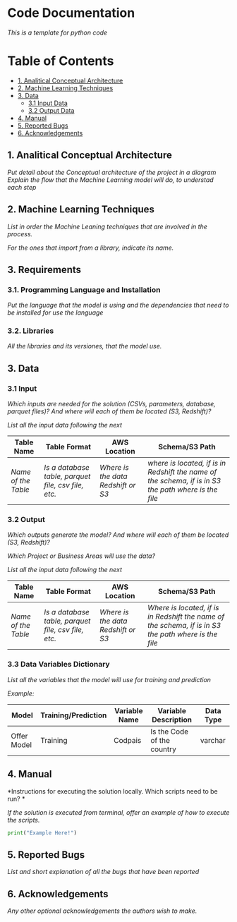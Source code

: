# Code Documentation

*This is a template for python code*

# Table of Contents

* [1. Analitical Conceptual Architecture](1-Analitical-Conceptual-Architecture)
* [2. Machine Learning Techniques]()
* [3. Data]()
  * [3.1 Input Data]()
  * [3.2 Output Data]()
* [4. Manual]()
* [5. Reported Bugs]()
* [6. Acknowledgements]()

## 1. Analitical Conceptual Architecture
*Put detail about the Conceptual architecture of the project in a diagram*
*Explain the flow that the Machine Learning model will do, to understad each step*

## 2. Machine Learning Techniques
*List in order the Machine Leaning techniques that are involved in the process.*

*For the ones that import from a library, indicate its name.*

## 3. Requirements

### 3.1. Programming Language and Installation

*Put the language that the model is using and the dependencies that need to be installed for use the language*

### 3.2. Libraries

*All the libraries and its versiones, that the model use.*

## 3. Data

### 3.1 Input
*Which inputs are needed for the solution (CSVs, parameters, database, parquet files)? And where will each of them be located (S3, Redshift)?*

*List all the input data following the next*


|Table Name|Table Format|AWS Location|Schema/S3 Path|
|---|---|---|---|
| *Name of the Table*   | *Is a database table, parquet file, csv file, etc.*  | *Where is the data Redshift or S3* | *where is located, if is in Redshift the name of the schema, if is in S3 the path where is the file*   |

### 3.2 Output
*Which outputs generate the model? And where will each of them be located (S3, Redshift)?*

*Which Project or Business Areas will use the data?*

*List all the input data following the next*

|Table Name|Table Format|AWS Location|Schema/S3 Path|
|---|---|---|---|
|*Name of the Table*| *Is a database table, parquet file, csv file, etc.*  | *Where is the data Redshift or S3* | *Where is located, if is in Redshift the name of the schema, if is in S3 the path where is the file*   |

### 3.3 Data Variables Dictionary

*List all the variables that the model will use for training and prediction*

*Example:*

|Model|Training/Prediction|Variable Name|Variable Description|Data Type|
|-----|-------------------|-------------|--------------------|---------|
|Offer Model|Training|Codpais|Is the Code of the country | varchar|


## 4. Manual

*Instructions for executing the solution locally. Which scripts need to be run? *

*If the solution is executed from terminal, offer an example of how to execute the scripts.*

```python
print("Example Here!")
```

## 5. Reported Bugs
*List and short explanation of all the bugs that have been reported*

## 6. Acknowledgements
*Any other optional acknowledgements the authors wish to make.*
